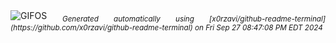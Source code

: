 <div align="justify">
<picture>
    <source media="(prefers-color-scheme: dark)" srcset="https://i.ibb.co/fQ4rSTb/output-gif.gif">
    <source media="(prefers-color-scheme: light)" srcset="https://i.ibb.co/fQ4rSTb/output-gif.gif">
    <img alt="GIFOS" src="https://i.ibb.co/fQ4rSTb/output-gif.gif">
</picture>
<sub><i>Generated automatically using [x0rzavi/github-readme-terminal](https://github.com/x0rzavi/github-readme-terminal) on Fri Sep 27 08:47:08 PM EDT 2024</i></sub>
</div>

<!--  -->